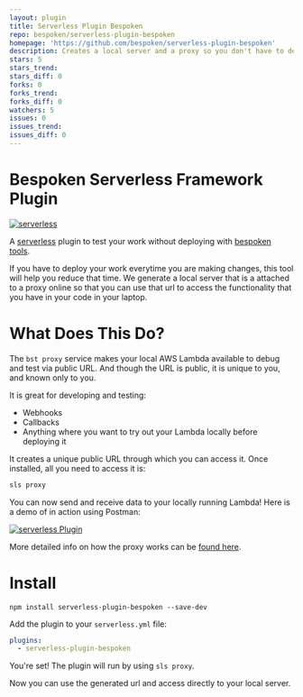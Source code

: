 ```yaml
---
layout: plugin
title: Serverless Plugin Bespoken
repo: bespoken/serverless-plugin-bespoken
homepage: 'https://github.com/bespoken/serverless-plugin-bespoken'
description: Creates a local server and a proxy so you don't have to deploy anytime you want to test your code
stars: 5
stars_trend: 
stars_diff: 0
forks: 0
forks_trend: 
forks_diff: 0
watchers: 5
issues: 0
issues_trend: 
issues_diff: 0
---
```



# Bespoken Serverless Framework Plugin

[![serverless](http://public.serverless.com/badges/v3.svg)](http://www.serverless.com)

A [serverless](http://www.serverless.com) plugin to test your work without deploying with [bespoken tools](https://bespoken.tools).

If you have to deploy your work everytime you are making changes, this tool will help you reduce that time. We generate a local server
that is a attached to a proxy online so that you can use that url to access the functionality that you have in your code in your laptop.
# What Does This Do?
The `bst proxy` service makes your local AWS Lambda available to debug and test via public URL. And though the URL is public, it is unique to you, and known only to you.

It is great for developing and testing:
* Webhooks
* Callbacks
* Anything where you want to try out your Lambda locally before deploying it

It creates a unique public URL through which you can access it. Once installed, all you need to access it is:
```bash
sls proxy
```

You can now send and receive data to your locally running Lambda! Here is a demo of in action using Postman:

[![serverless Plugin](/ServerlessPluginDemo.gif)](/ServerlessPluginDemo.gif)

More detailed info on how the proxy works can be [found here](http://docs.bespoken.tools/en/latest/tutorials/tutorial_lambda_local/).
# Install

```
npm install serverless-plugin-bespoken --save-dev
```

Add the plugin to your `serverless.yml` file:
```yaml
plugins:
  - serverless-plugin-bespoken
```

You're set! The plugin will run by using `sls proxy`.

Now you can use the generated url and access directly to your local server.
